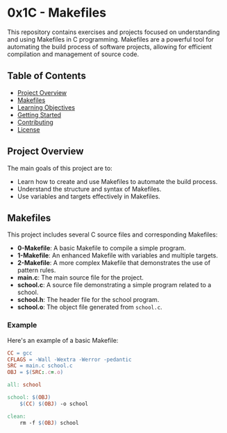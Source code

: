 # 0x1C - Makefiles

This repository contains exercises and projects focused on understanding and using Makefiles in C programming. Makefiles are a powerful tool for automating the build process of software projects, allowing for efficient compilation and management of source code.

## Table of Contents

- [Project Overview](#project-overview)
- [Makefiles](#makefiles)
- [Learning Objectives](#learning-objectives)
- [Getting Started](#getting-started)
- [Contributing](#contributing)
- [License](#license)

## Project Overview

The main goals of this project are to:

- Learn how to create and use Makefiles to automate the build process.
- Understand the structure and syntax of Makefiles.
- Use variables and targets effectively in Makefiles.

## Makefiles

This project includes several C source files and corresponding Makefiles:

- **0-Makefile**: A basic Makefile to compile a simple program.
- **1-Makefile**: An enhanced Makefile with variables and multiple targets.
- **2-Makefile**: A more complex Makefile that demonstrates the use of pattern rules.
- **main.c**: The main source file for the project.
- **school.c**: A source file demonstrating a simple program related to a school.
- **school.h**: The header file for the school program.
- **school.o**: The object file generated from `school.c`.

### Example

Here's an example of a basic Makefile:

```Makefile
CC = gcc
CFLAGS = -Wall -Wextra -Werror -pedantic
SRC = main.c school.c
OBJ = $(SRC:.c=.o)

all: school

school: $(OBJ)
	$(CC) $(OBJ) -o school

clean:
	rm -f $(OBJ) school

